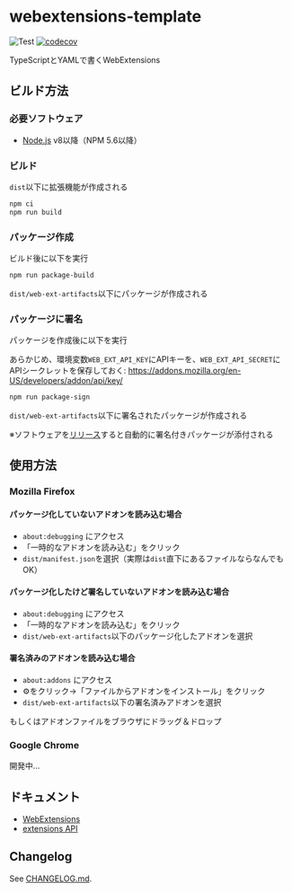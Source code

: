 # webextensions-template

![Test](https://github.com/shimataro/webextensions-template/workflows/Test/badge.svg)
[![codecov](https://codecov.io/gh/shimataro/webextensions-template/branch/develop/graph/badge.svg?token=rbCV3IBzut)](https://codecov.io/gh/shimataro/webextensions-template)

TypeScriptとYAMLで書くWebExtensions

## ビルド方法

### 必要ソフトウェア

* [Node.js](https://nodejs.org/) v8以降（NPM 5.6以降）

### ビルド

`dist`以下に拡張機能が作成される

```bash
npm ci
npm run build
```

### パッケージ作成

ビルド後に以下を実行

```bash
npm run package-build
```

`dist/web-ext-artifacts`以下にパッケージが作成される

### パッケージに署名

パッケージを作成後に以下を実行

あらかじめ、環境変数`WEB_EXT_API_KEY`にAPIキーを、`WEB_EXT_API_SECRET`にAPIシークレットを保存しておく: <https://addons.mozilla.org/en-US/developers/addon/api/key/>

```bash
npm run package-sign
```

`dist/web-ext-artifacts`以下に署名されたパッケージが作成される

※ソフトウェアを[リリース](https://github.com/shimataro/webextensions-template/releases)すると自動的に署名付きパッケージが添付される

## 使用方法

### Mozilla Firefox

#### パッケージ化していないアドオンを読み込む場合

* `about:debugging` にアクセス
* 「一時的なアドオンを読み込む」をクリック
* `dist/manifest.json`を選択（実際は`dist`直下にあるファイルならなんでもOK）

#### パッケージ化したけど署名していないアドオンを読み込む場合

* `about:debugging` にアクセス
* 「一時的なアドオンを読み込む」をクリック
* `dist/web-ext-artifacts`以下のパッケージ化したアドオンを選択

#### 署名済みのアドオンを読み込む場合

* `about:addons` にアクセス
* ⚙をクリック→「ファイルからアドオンをインストール」をクリック
* `dist/web-ext-artifacts`以下の署名済みアドオンを選択

もしくはアドオンファイルをブラウザにドラッグ＆ドロップ

### Google Chrome

開発中…

## ドキュメント

* [WebExtensions](https://developer.mozilla.org/ja/docs/Mozilla/Add-ons/WebExtensions)
* [extensions API](https://developer.chrome.com/extensions)

## Changelog

See [CHANGELOG.md](CHANGELOG.md).
